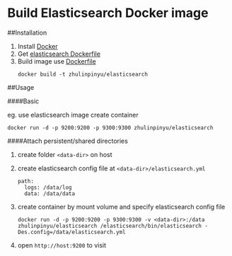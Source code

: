 
Build Elasticsearch Docker image
===

##Installation


1. Install [Docker](http://www.docker.com)
2. Get [elasticsearch Dockerfile](https://github.com/zhulinpinyu/dockerfiles/blob/master/elasticsearch/Dockerfile)
3. Build image use [Dockerfile](https://github.com/zhulinpinyu/dockerfiles/blob/master/elasticsearch/Dockerfile)
	```
  	docker build -t zhulinpinyu/elasticsearch
	```

##Usage

####Basic

eg. use elasticsearch image create container

    docker run -d -p 9200:9200 -p 9300:9300 zhulinpinyu/elasticsearch


####Attach persistent/shared directories

1. create folder `<data-dir>` on host
2. create elasticsearch config file at `<data-dir>/elasticsearch.yml`
    ```
    path:
      logs: /data/log
      data: /data/data
    ```

3. create container by mount volume and specify elasticsearch config file

    ```
    docker run -d -p 9200:9200 -p 9300:9300 -v <data-dir>:/data zhulinpinyu/elasticsearch /elasticsearch/bin/elasticsearch -Des.config=/data/elasticsearch.yml
    ```

4. open `http://host:9200` to visit
